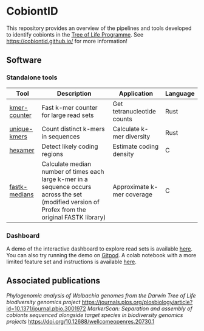 # CobiontID

This repository provides an overview of the pipelines and tools developed to identify cobionts in the [Tree of Life Programme](https://www.sanger.ac.uk/programme/tree-of-life/). See https://cobiontid.github.io/ for more information!

## Software
### Standalone tools

| Tool | Description | Application | Language |
|--|--|--|--|
| [kmer-counter](https://github.com/CobiontID/kmer-counter) | Fast k-mer counter for large read sets | Get tetranucleotide counts | Rust |
| [unique-kmers](https://github.com/CobiontID/unique-kmer-counts) | Count distinct k-mers in sequences | Calculate k-mer diversity | Rust |
| [hexamer](https://github.com/richarddurbin/hexamer) | Detect likely coding regions | Estimate coding density | C |
| [fastk-medians](https://github.com/CobiontID/fastk-medians) | Calculate median number of times each large k-mer in a sequence occurs across the set (modified version of Profex from the original FASTK library) | Approximate k-mer coverage | C |

### Dashboard
A demo of the interactive dashboard to explore read sets is available [here](https://huggingface.co/spaces/cc7740/read_VAE). You can also try running the demo on [Gitpod](https://gitpod.io/new/#https://github.com/CobiontID/CobiontID.github.io/). A colab notebook with a more limited feature set and instructions is available [here](https://colab.research.google.com/github/CobiontID/CobiontID.github.io/blob/gh-pages/Readviz_demo.ipynb).

## Associated publications
*Phylogenomic analysis of Wolbachia genomes from the Darwin Tree of Life biodiversity genomics project* https://journals.plos.org/plosbiology/article?id=10.1371/journal.pbio.3001972
*MarkerScan: Separation and assembly of cobionts sequenced alongside target species in biodiversity genomics projects* https://doi.org/10.12688/wellcomeopenres.20730.1
